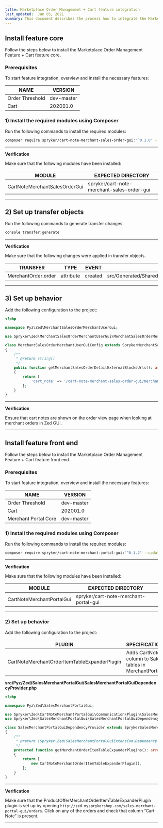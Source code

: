 ```yaml
---
title: Marketplace Order Management + Cart feature integration
last_updated:  Jan 05, 2021
summary: This document describes the process how to integrate the Marketplace Order Management Feature + Cart integration feature into a Spryker project.
---
```


## Install feature core
Follow the steps below to install the Marketplace Order Management Feature + Cart feature core.


### Prerequisites

To start feature integration, overview and install the necessary features:

| NAME        | VERSION |
| --------------- | ----------- |
| Order Threshold | dev-master  |
| Cart            | 202001.0    |

### 1) Install the required modules using Composer

Run the following commands to install the required modules:

```bash
composer require spryker/cart-note-merchant-sales-order-gui:"^0.1.0" --update-with-dependencies
```

---

**Verification**

Make sure that the following modules have been installed:

| MODULE                  | EXPECTED DIRECTORY                   |
| ----------------------------- | ------------------------------------------ |
| CartNoteMerchantSalesOrderGui | spryker/cart-note-merchant-sales-order-gui |

---

## 2) Set up transfer objects

Run the following commands to generate transfer changes.

```bash
console transfer:generate
```

---

**Verification**

Make sure that the following changes were applied in transfer objects.

| TRANSFER      | TYPE  | EVENT | PATH                                            |
| ------------------- | --------- | --------- | --------------------------------------------------- |
| MerchantOrder.order | attribute | created   | src/Generated/Shared/Transfer/MerchantOrderTransfer |

---

## 3) Set up behavior

Add the following configuration to the project:

```php
<?php

namespace Pyz\Zed\MerchantSalesOrderMerchantUserGui;

use Spryker\Zed\MerchantSalesOrderMerchantUserGui\MerchantSalesOrderMerchantUserGuiConfig as SprykerMerchantSalesOrderMerchantUserGuiConfig;

class MerchantSalesOrderMerchantUserGuiConfig extends SprykerMerchantSalesOrderMerchantUserGuiConfig
{
    /**
     * @return string[]
     */
    public function getMerchantSalesOrderDetailExternalBlocksUrls(): array
    {
        return [
            'cart_note' => '/cart-note-merchant-sales-order-gui/merchant-sales-order/list',
        ];
    }
}

```

---

**Verification**

Ensure that cart notes are shown on the order view page when looking at merchant orders in Zed GUI.

---

## Install feature front end
Follow the steps below to install the Marketplace Order Management Feature + Cart feature front end.

### Prerequisites

To start feature integration, overview and install the necessary features:

| NAME            | VERSION |
| -------------------- | ----------- |
| Order Threshold      | dev-master  |
| Cart                 | 202001.0    |
| Merchant Portal Core | dev-master  |

### 1) Install the required modules using Composer

Run the following commands to install the required modules:

```bash
composer require spryker/cart-note-merchant-portal-gui:"^0.1.2" --update-with-dependencies
```

---

**Verification**

Make sure that the following modules have been installed:

| MODULE                | EXPECTED DIRECTORY                |
| ------------------------- | ------------------------------------- |
| CartNoteMerchantPortalGui | spryker/cart-note-merchant-portal-gui |

---

### 2) Set up behavior

Add the following configuration to the project:

| PLUGIN  | SPECIFICATION | PREREQUISITES  | NAMESPACE |
| -------------------- | ------------------ | ----------- | ------------------ |
| CartNoteMerchantOrderItemTableExpanderPlugin | Adds CartNote column to Sales tables in MerchantPortal | Marketplace Sales Merchant Portal integrated | Spryker\Zed\CartNoteMerchantPortalGui\Communication\Plugin |

**src/Pyz/Zed/SalesMerchantPortalGui/SalesMerchantPortalGuiDependencyProvider.php**

```php
<?php

namespace Pyz\Zed\SalesMerchantPortalGui;

use Spryker\Zed\CartNoteMerchantPortalGui\Communication\Plugin\SalesMerchantPortalGui\CartNoteMerchantOrderItemTableExpanderPlugin;
use Spryker\Zed\SalesMerchantPortalGui\SalesMerchantPortalGuiDependencyProvider as SprykerSalesMerchantPortalGuiDependencyProvider;

class SalesMerchantPortalGuiDependencyProvider extends SprykerSalesMerchantPortalGuiDependencyProvider
{
    /**
     * @return \Spryker\Zed\SalesMerchantPortalGuiExtension\Dependency\Plugin\MerchantOrderItemTableExpanderPluginInterface[]
     */
    protected function getMerchantOrderItemTableExpanderPlugins(): array
    {
        return [
            new CartNoteMerchantOrderItemTableExpanderPlugin(),
        ];
    }
}
```

---

**Verification**

Make sure that the ProductOfferMerchantOrderItemTableExpanderPlugin plugin is set up by opening  `http://zed.mysprykershop.com/sales-merchant-portal-gui/orders`. Click on any of the orders and check that column “Cart Note” is present.

---
